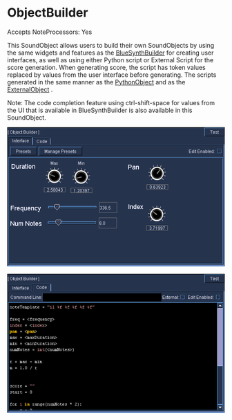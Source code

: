 ObjectBuilder 
=============

Accepts NoteProcessors: Yes

This SoundObject allows users to build their own SoundObjects by using
the same widgets and features as the
[BlueSynthBuilder](#blueSynthBuilder) for creating user interfaces, as
well as using either Python script or External Script for the score
generation. When generating score, the script has token values replaced
by values from the user interface before generating. The scripts
generated in the same manner as the [PythonObject](#pythonObject) and as
the [ExternalObject](#externalSoundObject) .

Note: The code completion feature using ctrl-shift-space for values from
the UI that is available in BlueSynthBuilder is also available in this
SoundObject.

![](../../../images/objectBuilderUI.png)

![](../../../images/objectBuilderCode.png)
